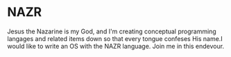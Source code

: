 # NAZR
Jesus the Nazarine is my God, and I'm creating conceptual programming langages and related items down so that every tongue confeses His name.I would like to write an OS with the NAZR language. Join me in this endevour.


